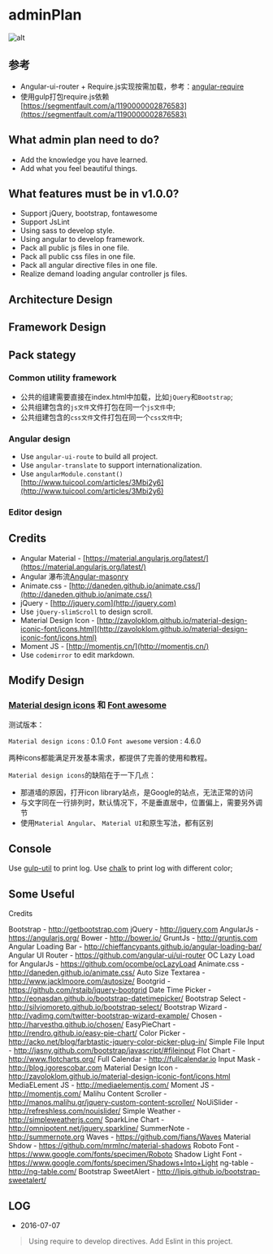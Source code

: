 # adminPlan

![alt](https://raw.githubusercontent.com/flyingSprite/adminPlan/master/app/favicon.ico)

## 参考 ##

* Angular-ui-router + Require.js实现按需加载，参考：[angular-require](https://github.com/Treri/angular-require)
* 使用gulp打包require.js依赖[https://segmentfault.com/a/1190000002876583](https://segmentfault.com/a/1190000002876583)

## What admin plan need to do? ##

* Add the knowledge you have learned.
* Add what you feel beautiful things.


## What features must be in v1.0.0? ##

* Support jQuery, bootstrap, fontawesome
* Support JsLint
* Using sass to develop style.
* Using angular to develop framework.
* Pack all public js files in one file.
* Pack all public css files in one file.
* Pack all angular directive files in one file.
* Realize demand loading angular controller js files.

## Architecture Design ##

## Framework Design ##

## Pack stategy ##

### Common utility framework ###

* 公共的组建需要直接在index.html中加载，比如`jQuery`和`Bootstrap`;
* 公共组建包含的`js文件`文件打包在同一个`js文件`中;
* 公共组建包含的`css文件`文件打包在同一个`css文件`中;

### Angular design ###

* Use `angular-ui-route` to build all project.
* Use `angular-translate` to support internationalization.
* Use `angularModule.constant()` [http://www.tuicool.com/articles/3Mbi2y6](http://www.tuicool.com/articles/3Mbi2y6)

### Editor design ###

## Credits ##

* Angular Material - [https://material.angularjs.org/latest/](https://material.angularjs.org/latest/)
* Angular 瀑布流[Angular-masonry](https://github.com/passy/angular-masonry)
* Animate.css - [http://daneden.github.io/animate.css/](http://daneden.github.io/animate.css/)
* jQuery - [http://jquery.com](http://jquery.com)
* Use `jQuery-slimScroll` to design scroll.
* Material Design Icon - [http://zavoloklom.github.io/material-design-iconic-font/icons.html](http://zavoloklom.github.io/material-design-iconic-font/icons.html)
* Moment JS - [http://momentjs.cn/](http://momentjs.cn/)
* Use `codemirror` to edit markdown.




## Modify Design ##

### [Material design icons](https://materialdesignicons.com/) 和 [Font awesome](http://fontawesome.io/) ###

测试版本：

`Material design icons` : 0.1.0
`Font awesome` version : 4.6.0

两种icons都能满足开发基本需求，都提供了完善的使用和教程。

`Material design icons`的缺陷在于一下几点：
* 那道墙的原因，打开icon library站点，是Google的站点，无法正常的访问
* 与文字同在一行排列时，默认情况下，不是垂直居中，位置偏上，需要另外调节
* 使用`Material Angular`、 `Material UI`和原生写法，都有区别


## Console ##
Use [gulp-util](https://www.npmjs.com/package/gulp-util) to print log.
Use [chalk](https://github.com/chalk/chalk) to print log with different color;


## Some Useful ##

Credits

Bootstrap - http://getbootstrap.com
jQuery - http://jquery.com
AngularJs - https://angularjs.org/
Bower - http://bower.io/
GruntJs - http://gruntjs.com
Angular Loading Bar - http://chieffancypants.github.io/angular-loading-bar/
Angular UI Router - https://github.com/angular-ui/ui-router
OC Lazy Load for AngularJs - https://github.com/ocombe/ocLazyLoad
Animate.css - http://daneden.github.io/animate.css/
Auto Size Textarea - http://www.jacklmoore.com/autosize/
Bootgrid - https://github.com/rstaib/jquery-bootgrid
Date Time Picker - http://eonasdan.github.io/bootstrap-datetimepicker/
Bootstrap Select - http://silviomoreto.github.io/bootstrap-select/
Bootstrap Wizard - http://vadimg.com/twitter-bootstrap-wizard-example/
Chosen - http://harvesthq.github.io/chosen/
EasyPieChart - http://rendro.github.io/easy-pie-chart/
Color Picker - http://acko.net/blog/farbtastic-jquery-color-picker-plug-in/
Simple File Input - http://jasny.github.com/bootstrap/javascript/#fileinput
Flot Chart - http://www.flotcharts.org/
Full Calendar - http://fullcalendar.io
Input Mask - http://blog.igorescobar.com
Material Design Icon - http://zavoloklom.github.io/material-design-iconic-font/icons.html
MediaELement JS - http://mediaelementjs.com/
Moment JS - http://momentjs.com/
Malihu Content Scroller - http://manos.malihu.gr/jquery-custom-content-scroller/
NoUiSlider - http://refreshless.com/nouislider/
Simple Weather - http://simpleweatherjs.com/
SparkLine Chart - http://omnipotent.net/jquery.sparkline/
SummerNote - http://summernote.org
Waves - https://github.com/fians/Waves
Material Shdow - https://github.com/mrmlnc/material-shadows
Roboto Font - https://www.google.com/fonts/specimen/Roboto
Shadow Light Font - https://www.google.com/fonts/specimen/Shadows+Into+Light
ng-table - http://ng-table.com/
Bootstrap SweetAlert - http://lipis.github.io/bootstrap-sweetalert/


## LOG ##

* 2016-07-07
> Using require to develop directives.
> Add Eslint in this project.


